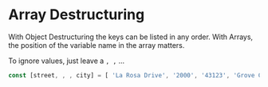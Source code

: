 # Array Destructuring

With Object Destructuring the keys can be listed in any order. With Arrays, the position of the variable name in the array matters.

To ignore values, just leave a `, ,` ...

```javascript
const [street, , , city] = [ 'La Rosa Drive', '2000', '43123', 'Grove City' ];
```
